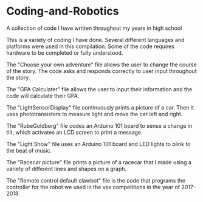 # Coding-and-Robotics
A collection of code I have written throughout my years in high school

This is a variety of coding I have done. Several different languages and platforms were used in this compilation.
Some of the code requires hardware to be completed or fully understood.

The "Choose your own adventure" file allows the user to change the course of the story. The code asks and responds
correctly to user input throughout the story.

The "GPA Calculater" file allows the user to input their information and the code will calculate their GPA.

The "LightSensorDisplay" file continuously prints a picture of a car. Then it uses phototransistors to measure light
and move the car left and right.

The "RubeGoldberg" file codes an Arduino 101 board to sense a change in tilt, which activates an LCD screen to print
a message.

The "Light Show" file uses an Arduino 101 board and LED lights to blink to the beat of music.

The "Racecar picture" file prints a picture of a racecar that I made using a variety of different lines and shapes on a graph.

The "Remote control default clawbot" file is the code that programs the controller for the robot we used in the vex
competitions in the year of 2017-2018.
